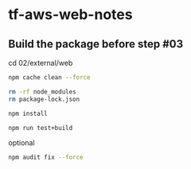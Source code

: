 # tf-aws-web-notes

## Build the package before step #03

cd 02/external/web

```bash
npm cache clean --force
```

```bash
rm -rf node_modules
rm package-lock.json
```

```bash
npm install
```

```bash
npm run test+build
```

optional

  ```bash
  npm audit fix --force
  ```

